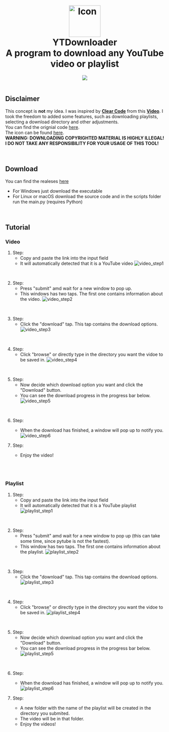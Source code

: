 <h1 align = 'center'>
	<img 
        src = 'assets/ytdownloader.png' 
        height = '100' 
        width = '100' 
        alt = 'Icon' 
    />
    <br>
	YTDownloader
	<br />
	A program to download any YouTube video or playlist
</h1>

<div align = 'center'>
	<a href = 'https://github.com/realshouzy/YTDownloader/releases'>
	        <img src = 'https://img.shields.io/github/v/release/realshouzy/YTDownloader?include_prereleases&label=Latest%20Release'/>
	 </a>
	 
</div>

<br />

## Disclaimer
This concept is **not** my idea. I was inspired by **[Clear Code]** from this **[Video]**.
I took the freedom to added some features, such as downloading playlists, selecting a download directory and other adjustments.
<br />
You can find the orignial code [here](https://pastebin.com/gRtcAv5c).
<br />
The icon can be found [here](https://imgs.search.brave.com/-YtNT5BoWqxmDjwakgEUWH1MDX6wkgY4psWSZt5BzY4/rs:fit:512:512:1/g:ce/aHR0cHM6Ly9jZG4u/aWNvbi1pY29ucy5j/b20vaWNvbnMyLzEz/ODEvUE5HLzUxMi95/b3V0dWJlZGxfOTM1/MjkucG5n).
<br />
**WARNING: DOWNLOADING COPYRIGHTED MATERIAL IS HIGHLY ILLEGAL! I DO NOT TAKE ANY RESPONSIBILITY FOR YOUR USAGE OF THIS TOOL!**

<br />

## Download
You can find the realeses [here](https://github.com/realshouzy/YTDownloader/releases)
- For Windows just download the executable
- For Linux or macOS download the source code and in the scripts folder run the main.py (requires Python)

<br />

## Tutorial
### Video
1. Step: 
	- Copy and paste the link into the input field
	- It will automatically detected that it is a YouTube video
	![video_step1](/assets/Video/step1.png)

<br />

2. Step: 
	- Press "submit" amd wait for a new window to pop up. 
	- This windows has two taps. The first one contains information about the video.
	![video_step2](/assets/Video/step2.png)

<br />

3. Step: 
	- Click the "download" tap. This tap contains the download options.
	![video_step3](/assets/Video/step3.png)

<br />

4. Step: 
	- Click "browse" or directly type in the directory you want the vidoe to be saved in.
	![video_step4](/assets/Video/step4.png)

<br />

5. Step: 
	- Now decide which download option you want and click the "Download" button. 
	- You can see the download progress in the progress bar below.
	![video_step5](/assets/Video/step5.png)

<br />

6. Step: 
	- When the download has finished, a window will pop up to notify you. <br />
	![video_step6](/assets/Video/step6.png)

7. Step: 
	- Enjoy the video!


<br />
<br />


### Playlist
1. Step: 
	- Copy and paste the link into the input field
	- It will automatically detected that it is a YouTube playlist
	![playlist_step1](/assets/Playlist/step1.png)

<br />

2. Step: 
	- Press "submit" amd wait for a new window to pop up (this can take some time, since pytube is not the fastest). 
	- This window has two taps. The first one contains information about the playlist.
	![playlist_step2](/assets/Playlist/step2.png)

<br />

3. Step: 
	- Click the "download" tap. This tap contains the download options.
	![playlist_step3](/assets/Playlist/step3.png)

<br />

4. Step: 
	- Click "browse" or directly type in the directory you want the vidoe to be saved in.
	![playlist_step4](/assets/Playlist/step4.png)

<br />

5. Step: 
	- Now decide which download option you want and click the "Download" button. 
	- You can see the download progress in the progress bar below.
	![playlist_step5](/assets/Playlist/step5.png)

<br />

6. Step: 
	- When the download has finished, a window will pop up to notify you. <br />
	![playlist_step6](/assets/Playlist/step6.png)

7. Step: 
	- A new folder with the name of the playlist will be created in the directory you submited. 
	- The video will be in that folder. 
	- Enjoy the videos!


[Clear Code]: https://www.youtube.com/channel/UCznj32AM2r98hZfTxrRo9bQ
[Video]: https://youtu.be/QeMaWQZllhg?t=11466